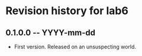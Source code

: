 # Revision history for lab6

## 0.1.0.0 -- YYYY-mm-dd

* First version. Released on an unsuspecting world.
